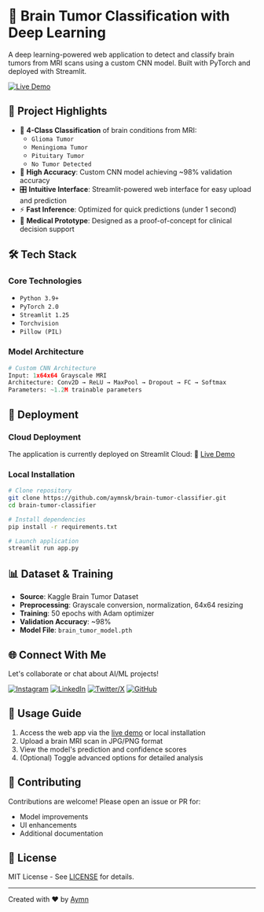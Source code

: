 # 🧠 Brain Tumor Classification with Deep Learning

A deep learning-powered web application to detect and classify brain tumors from MRI scans using a custom CNN model. Built with PyTorch and deployed with Streamlit.

[![Live Demo](https://img.shields.io/badge/Live_Demo-Available-green?style=for-the-badge)](https://brainsightai.streamlit.app/)

## 📌 Project Highlights

- 🧠 **4-Class Classification** of brain conditions from MRI:
  - `Glioma Tumor`
  - `Meningioma Tumor`
  - `Pituitary Tumor`
  - `No Tumor Detected`
- 🎯 **High Accuracy**: Custom CNN model achieving ~98% validation accuracy
- 🎛️ **Intuitive Interface**: Streamlit-powered web interface for easy upload and prediction
- ⚡ **Fast Inference**: Optimized for quick predictions (under 1 second)
- 🏥 **Medical Prototype**: Designed as a proof-of-concept for clinical decision support

## 🛠 Tech Stack

### Core Technologies
- `Python 3.9+`
- `PyTorch 2.0`
- `Streamlit 1.25`
- `Torchvision`
- `Pillow (PIL)`

### Model Architecture
```python
# Custom CNN Architecture
Input: 1x64x64 Grayscale MRI
Architecture: Conv2D → ReLU → MaxPool → Dropout → FC → Softmax
Parameters: ~1.2M trainable parameters
```

## 🚀 Deployment

### Cloud Deployment
The application is currently deployed on Streamlit Cloud:
🔗 [Live Demo](https://brainsightai.streamlit.app/)

### Local Installation
```bash
# Clone repository
git clone https://github.com/aymnsk/brain-tumor-classifier.git
cd brain-tumor-classifier

# Install dependencies
pip install -r requirements.txt

# Launch application
streamlit run app.py
```

## 📊 Dataset & Training
- **Source**: Kaggle Brain Tumor Dataset
- **Preprocessing**: Grayscale conversion, normalization, 64x64 resizing
- **Training**: 50 epochs with Adam optimizer
- **Validation Accuracy**: ~98%
- **Model File**: `brain_tumor_model.pth`

## 🌐 Connect With Me

Let's collaborate or chat about AI/ML projects!

[![Instagram](https://img.shields.io/badge/Instagram-@damnn__aymn-E4405F?style=for-the-badge&logo=instagram)](https://www.instagram.com/damnn_aymn/)
[![LinkedIn](https://img.shields.io/badge/LinkedIn-aymnsk-0A66C2?style=for-the-badge&logo=linkedin)](https://www.linkedin.com/in/aymnsk)
[![Twitter/X](https://img.shields.io/badge/Twitter-@Aymn51414199-1DA1F2?style=for-the-badge&logo=x)](https://x.com/Aymn51414199)
[![GitHub](https://img.shields.io/badge/GitHub-aymnsk-181717?style=for-the-badge&logo=github)](https://github.com/aymnsk)

## 📝 Usage Guide
1. Access the web app via the [live demo](https://brainsightai.streamlit.app/) or local installation
2. Upload a brain MRI scan in JPG/PNG format
3. View the model's prediction and confidence scores
4. (Optional) Toggle advanced options for detailed analysis

## 🤝 Contributing
Contributions are welcome! Please open an issue or PR for:
- Model improvements
- UI enhancements
- Additional documentation

## 📜 License
MIT License - See [LICENSE](LICENSE) for details.

---

Created with ❤️ by [Aymn](https://github.com/aymnsk) 
```
